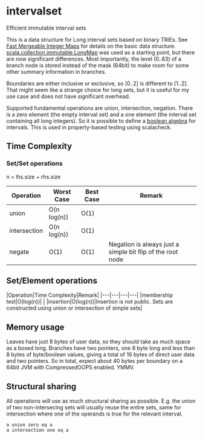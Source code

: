 # intervalset

Efficient immutable interval sets

This is a data structure for Long interval sets based on binary TRIEs. See [Fast Mergeable Integer Maps](http://citeseerx.ist.psu.edu/viewdoc/summary?doi=10.1.1.37.5452) for details on the basic data structure. [scala.collection.immutable.LongMap](https://github.com/scala/scala/blob/d34388c1e8fad289a6198b127c6ae92c296d9246/src/library/scala/collection/immutable/LongMap.scala) was used as a starting point, but there are now significant differences. Most importantly, the level (0..63) of a branch node is stored instead of the mask (64bit) to make room for some other summary information in branches.

Boundaries are either inclusive or exclusive, so ]0..2] is different to [1..2]. That might seem like a strange choice for long sets, but it is useful for my use case and does not have significant overhead.

Supported fundamental operations are union, intersection, negation. There is a zero element (the empty interval set) and a one element (the interval set containing all long integers). So it is possible to define a [boolean algebra](https://github.com/non/spire/blob/a0211697d993cade7c3618076ae997f84a6b5f3c/core/src/main/scala/spire/algebra/Bool.scala) for intervals. This is used in property-based testing using scalacheck.

## Time Complexity

### Set/Set operations

n = lhs.size + rhs.size

|Operation|Worst Case|Best Case|Remark|
|---|---|---|---|
|union|O(n log(n))|O(1)||
|intersection|O(n log(n))|O(1)||
|negate|O(1)|O(1)|Negation is always just a simple bit flip of the root node|

## Set/Element operations

|Operation|Time Complexity|Remark|
|---|---|---|---|
|membership test|O(log(n))|   |
|insertion|O(log(n))|Insertion is not public. Sets are constructed using union or intersection of simple sets|

## Memory usage

Leaves have just 8 bytes of user data, so they should take as much space as a boxed long. Branches have two pointers, one 8 byte long and less than 8 bytes of byte/boolean values, giving a total of 16 bytes of direct user data and two pointers. So in total, expect about 40 bytes per boundary on a 64bit JVM with CompressedOOPS enabled. YMMV.

## Structural sharing

All operations will use as much structural sharing as possible. E.g. the union of two non-intersecing sets will usually reuse the entire sets, same for intersection where one of the operands is true for the relevant interval.

    a union zero eq a
    a intersection one eq a
